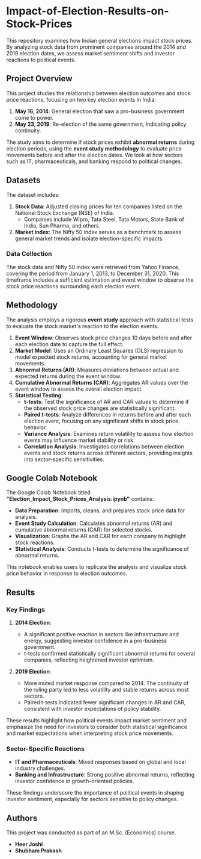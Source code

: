 # Impact-of-Election-Results-on-Stock-Prices
This repository examines how Indian general elections impact stock prices. By analyzing stock data from prominent companies around the 2014 and 2019 election dates, we assess market sentiment shifts and investor reactions to political events.

## Project Overview
This project studies the relationship between election outcomes and stock price reactions, focusing on two key election events in India:
1. **May 16, 2014**: General election that saw a pro-business government come to power.
2. **May 23, 2019**: Re-election of the same government, indicating policy continuity.

The study aims to determine if stock prices exhibit **abnormal returns** during election periods, using the **event study methodology** to evaluate price movements before and after the election dates. We look at how sectors such as IT, pharmaceuticals, and banking respond to political changes.

## Datasets
The dataset includes:
1. **Stock Data**: Adjusted closing prices for ten companies listed on the National Stock Exchange (NSE) of India.
    - Companies include Wipro, Tata Steel, Tata Motors, State Bank of India, Sun Pharma, and others.
2. **Market Index**: The Nifty 50 index serves as a benchmark to assess general market trends and isolate election-specific impacts.

### Data Collection
The stock data and Nifty 50 index were retrieved from Yahoo Finance, covering the period from January 1, 2013, to December 31, 2020. This timeframe includes a sufficient estimation and event window to observe the stock price reactions surrounding each election event.

## Methodology
The analysis employs a rigorous **event study** approach with statistical tests to evaluate the stock market's reaction to the election events.

1. **Event Window**: Observes stock price changes 10 days before and after each election date to capture the full effect.
2. **Market Model**: Uses an Ordinary Least Squares (OLS) regression to model expected stock returns, accounting for general market movements.
3. **Abnormal Returns (AR)**: Measures deviations between actual and expected returns during the event window.
4. **Cumulative Abnormal Returns (CAR)**: Aggregates AR values over the event window to assess the overall election impact.
5. **Statistical Testing**:
   - **t-tests**: Test the significance of AR and CAR values to determine if the observed stock price changes are statistically significant.
   - **Paired t-tests**: Analyze differences in returns before and after each election event, focusing on any significant shifts in stock price behavior.
   - **Variance Analysis**: Examines return volatility to assess how election events may influence market stability or risk.
   - **Correlation Analysis**: Investigates correlations between election events and stock returns across different sectors, providing insights into sector-specific sensitivities.

## Google Colab Notebook
The Google Colab Notebook titled **"Election_Impact_Stock_Prices_Analysis.ipynb"** contains:
- **Data Preparation**: Imports, cleans, and prepares stock price data for analysis.
- **Event Study Calculation**: Calculates abnormal returns (AR) and cumulative abnormal returns (CAR) for selected stocks.
- **Visualization**: Graphs the AR and CAR for each company to highlight stock reactions.
- **Statistical Analysis**: Conducts t-tests to determine the significance of abnormal returns.

This notebook enables users to replicate the analysis and visualize stock price behavior in response to election outcomes.

## Results
### Key Findings
1. **2014 Election**: 
   - A significant positive reaction in sectors like infrastructure and energy, suggesting investor confidence in a pro-business government.
   - t-tests confirmed statistically significant abnormal returns for several companies, reflecting heightened investor optimism.
   
2. **2019 Election**:
   - More muted market response compared to 2014. The continuity of the ruling party led to less volatility and stable returns across most sectors.
   - Paired t-tests indicated fewer significant changes in AR and CAR, consistent with investor expectations of policy stability.

These results highlight how political events impact market sentiment and emphasize the need for investors to consider both statistical significance and market expectations when interpreting stock price movements.
   
### Sector-Specific Reactions
- **IT and Pharmaceuticals**: Mixed responses based on global and local industry challenges.
- **Banking and Infrastructure**: Strong positive abnormal returns, reflecting investor confidence in growth-oriented policies.

These findings underscore the importance of political events in shaping investor sentiment, especially for sectors sensitive to policy changes.

## Authors
This project was conducted as part of an M.Sc. (Economics) course.
- **Heer Joshi**
- **Shubham Prakash** 
